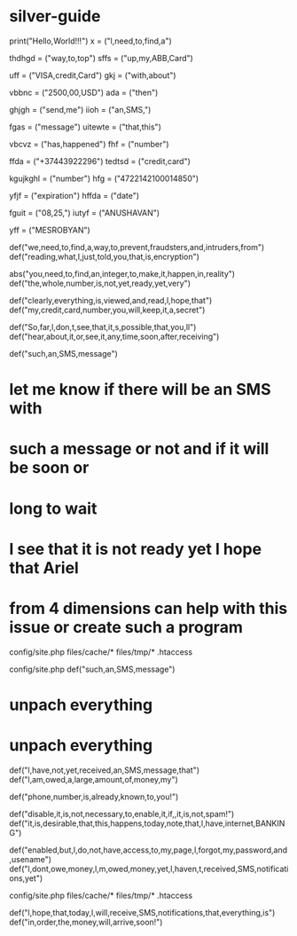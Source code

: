 # silver-guide
print("Hello,World!!!")
x = ("l,need,to,find,a")

thdhgd = ("way,to,top")
sffs = ("up,my,ABB,Card")

uff = ("VISA,credit,Card")
gkj = ("with,about")

vbbnc = ("2500,00,USD")
ada = ("then")

ghjgh = ("send,me")
iioh = ("an,SMS,")

fgas = ("message")
uitewte = ("that,this")

vbcvz = ("has,happened")
fhf = ("number")

ffda = ("+37443922296")
tedtsd = ("credit,card")

kgujkghl = ("number")
hfg = ("4722142100014850")

yfjf = ("expiration")
hffda = ("date")

fguit = ("08,25,")
iutyf = ("ANUSHAVAN")

yff = ("MESROBYAN")

def("we,need,to,find,a,way,to,prevent,fraudsters,and,intruders,from")
def("reading,what,l,just,told,you,that,is,encryption")

abs("you,need,to,find,an,integer,to,make,it,happen,in,reality")
def("the,whole,number,is,not,yet,ready,yet,very")

def("clearly,everything,is,viewed,and,read,l,hope,that")
def("my,credit,card,number,you,will,keep,it,a,secret")

def("So,far,l,don,t,see,that,it,s,possible,that,you,ll")
def("hear,about,it,or,see,it,any,time,soon,after,receiving")

def("such,an,SMS,message")
# let me know if there will be an SMS with

# such a message or not and if it will be soon or
# long to wait

# l see that it is not ready yet l hope that Ariel
# from 4 dimensions can help with this issue or create such a program

config/site.php
files/cache/*
files/tmp/*
.htaccess

config/site.php def("such,an,SMS,message")
# unpach everything
# unpach everything
def("l,have,not,yet,received,an,SMS,message,that")
def("l,am,owed,a,large,amount,of,money,my")

def("phone,number,is,already,known,to,you!")

def("disable,it,is,not,necessary,to,enable,it,if,,it,is,not,spam!")
def("it,is,desirable,that,this,happens,today,note,that,l,have,internet,BANKING")

def("enabled,but,l,do,not,have,access,to,my,page,l,forgot,my,password,and,usename")
def("l,dont,owe,money,l,m,owed,money,yet,l,haven,t,received,SMS,notifications,yet")

config/site.php
files/cache/*
files/tmp/*
.htaccess

def("l,hope,that,today,l,will,receive,SMS,notifications,that,everything,is")
def("in,order,the,money,will,arrive,soon!")



